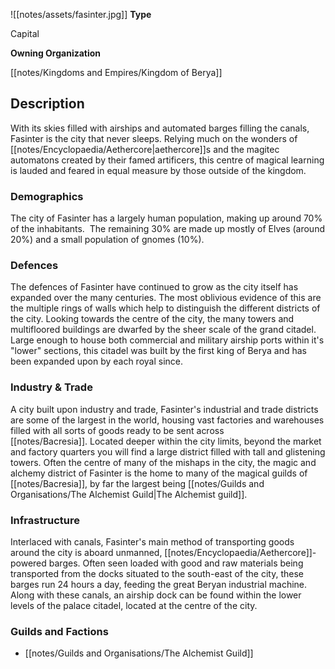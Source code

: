 
![[notes/assets/fasinter.jpg]]
**Type**

Capital

**Owning Organization**

[[notes/Kingdoms and Empires/Kingdom of Berya]]

## Description
With its skies filled with airships and automated barges filling the canals, Fasinter is the city that never sleeps. Relying much on the wonders of [[notes/Encyclopaedia/Aethercore|aethercore]]s  and the magitec automatons created by their famed artificers, this centre of magical learning is lauded and feared in equal measure by those outside of the kingdom. 


### Demographics

The city of Fasinter has a largely human population, making up around 70% of the inhabitants.  The remaining 30% are made up mostly of Elves (around 20%) and a small population of gnomes (10%).

### Defences

The defences of Fasinter have continued to grow as the city itself has expanded over the many centuries. The most oblivious evidence of this are the multiple rings of walls which help to distinguish the different districts of the city. Looking towards the centre of the city, the many towers and multifloored buildings are dwarfed by the sheer scale of the grand citadel. Large enough to house both commercial and military airship ports within it's "lower" sections, this citadel was built by the first king of Berya and has been expanded upon by each royal since.

### Industry & Trade

A city built upon industry and trade, Fasinter's industrial and trade districts are some of the largest in the world, housing vast factories and warehouses filled with all sorts of goods ready to be sent across [[notes/Bacresia]]. Located deeper within the city limits, beyond the market and factory quarters you will find a large district filled with tall and glistening towers. Often the centre of many of the mishaps in the city, the magic and alchemy district of Fasinter is the home to many of the magical guilds of [[notes/Bacresia]], by far the largest being [[notes/Guilds and Organisations/The Alchemist Guild|The Alchemist guild]].

### Infrastructure

Interlaced with canals, Fasinter's main method of transporting goods around the city is aboard unmanned, [[notes/Encyclopaedia/Aethercore]]-powered barges. Often seen loaded with good and raw materials being transported from the docks situated to the south-east of the city, these barges run 24 hours a day, feeding the great Beryan industrial machine. Along with these canals, an airship dock can be found within the lower levels of the palace citadel, located at the centre of the city.


### Guilds and Factions

*   [[notes/Guilds and Organisations/The Alchemist Guild]]

